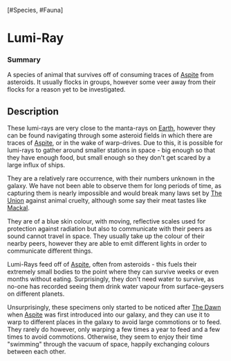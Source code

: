 [#Species, #Fauna]

# Lumi-Ray

### Summary

A species of animal that survives off of consuming traces of [Aspite](../../Materials/Aspite.md) from asteroids. It usually flocks in groups, however some veer away from their flocks for a reason yet to be investigated.

## Description

These lumi-rays are very close to the manta-rays on [Earth](../../Planets/Earth.md), however they can be found navigating through some asteroid fields in which there are traces of [Aspite](../../Materials/Aspite.md), or in the wake of warp-drives. Due to this, it is possible for lumi-rays to gather around smaller stations in space - big enough so that they have enough food, but small enough so they don't get scared by a large influx of ships.

They are a relatively rare occurrence, with their numbers unknown in the galaxy. We have not been able to observe them for long periods of time, as capturing them is nearly impossible and would break many laws set by [The Union](../../Factions/The%20Union.md) against animal cruelty, although some say their meat tastes like [Mackal](Mackal.md).

They are of a blue skin colour, with moving, reflective scales used for protection against radiation but also to communicate with their peers as sound cannot travel in space. They usually take up the colour of their nearby peers, however they are able to emit different lights in order to communicate different things.

Lumi-Rays feed off of [Aspite](../../Materials/Aspite.md), often from asteroids - this fuels their extremely small bodies to the point where they can survive weeks or even months without eating. Surprisingly, they don't need water to survive, as no-one has recorded seeing them drink water vapour from surface-geysers on different planets.

Unsurprisingly, these specimens only started to be noticed after [The Dawn](../../Large%20Events/The%20Dawn.md) when [Aspite](../../Materials/Aspite.md) was first introduced into our galaxy, and they can use it to warp to different places in the galaxy to avoid large commotions or to feed. They rarely do however, only warping a few times a year to feed and a few times to avoid commotions. Otherwise, they seem to enjoy their time "swimming" through the vacuum of space, happily exchanging colours between each other.